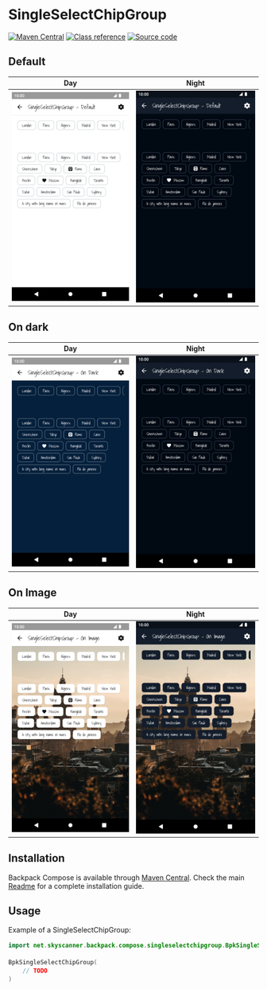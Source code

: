 # SingleSelectChipGroup

[![Maven Central](https://img.shields.io/maven-central/v/net.skyscanner.backpack/backpack-compose)](https://search.maven.org/artifact/net.skyscanner.backpack/backpack-compose)
[![Class reference](https://img.shields.io/badge/Class%20reference-Android-blue)](https://backpack.github.io/android/backpack-compose/net.skyscanner.backpack.compose.singleselectchipgroup)
[![Source code](https://img.shields.io/badge/Source%20code-GitHub-lightgrey)](https://github.com/Skyscanner/backpack-android/tree/main/backpack-compose/src/main/kotlin/net/skyscanner/backpack/compose/singleselectchipgroup)

## Default

| Day | Night |
| --- | --- |
| <img src="https://raw.githubusercontent.com/Skyscanner/backpack-android/main/docs/compose/SingleSelectChipGroup/screenshots/default.png" alt="SingleSelectChipGroup component" width="375" /> | <img src="https://raw.githubusercontent.com/Skyscanner/backpack-android/main/docs/compose/SingleSelectChipGroup/screenshots/default_dm.png" alt="SingleSelectChipGroup component - dark mode" width="375" /> |

## On dark

| Day | Night |
| --- | --- |
| <img src="https://raw.githubusercontent.com/Skyscanner/backpack-android/main/docs/compose/SingleSelectChipGroup/screenshots/on-dark.png" alt="On Dark SingleSelectChipGroup component" width="375" /> | <img src="https://raw.githubusercontent.com/Skyscanner/backpack-android/main/docs/compose/SingleSelectChipGroup/screenshots/on-dark_dm.png" alt="On Dark SingleSelectChipGroup component - dark mode" width="375" /> |

## On Image

| Day | Night |
| --- | --- |
| <img src="https://raw.githubusercontent.com/Skyscanner/backpack-android/main/docs/compose/SingleSelectChipGroup/screenshots/on-image.png" alt="On Image SingleSelectChipGroup component" width="375" /> | <img src="https://raw.githubusercontent.com/Skyscanner/backpack-android/main/docs/compose/SingleSelectChipGroup/screenshots/on-image_dm.png" alt="On Image SingleSelectChipGroup component - dark mode" width="375" /> |

## Installation

Backpack Compose is available through [Maven Central](https://search.maven.org/artifact/net.skyscanner.backpack/backpack-compose). Check the main [Readme](https://github.com/skyscanner/backpack-android#installation) for a complete installation guide.

## Usage

Example of a SingleSelectChipGroup:

```Kotlin
import net.skyscanner.backpack.compose.singleselectchipgroup.BpkSingleSelectChipGroup

BpkSingleSelectChipGroup(
    // TODO
)
```
